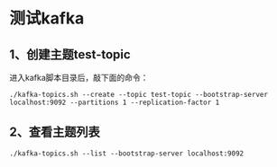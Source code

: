 # 测试kafka
## 1、创建主题test-topic
进入kafka脚本目录后，敲下面的命令：
```shell
./kafka-topics.sh --create --topic test-topic --bootstrap-server localhost:9092 --partitions 1 --replication-factor 1
```

## 2、查看主题列表
```shell
./kafka-topics.sh --list --bootstrap-server localhost:9092
```
